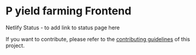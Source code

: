 # P yield farming Frontend

Netlify Status - to add link to status page here

If you want to contribute, please refer to the [contributing guidelines](./CONTRIBUTING.md) of this project.
